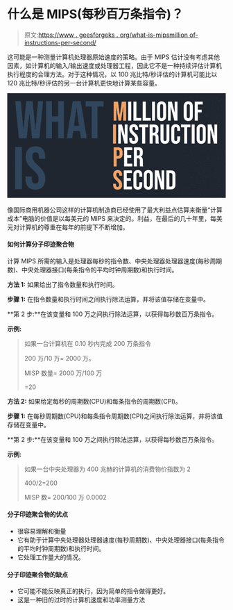 # 什么是 MIPS(每秒百万条指令)？

> 原文:[https://www . geesforgeks . org/what-is-mipsmillion of-instructions-per-second/](https://www.geeksforgeeks.org/what-is-mipsmillion-of-instructions-per-second/)

这可能是一种测量计算机处理器原始速度的策略。由于 MIPS 估计没有考虑其他因素，如计算机的输入/输出速度或处理器工程，因此它不是一种持续评估计算机执行程度的合理方法。对于这种情况，以 100 兆比特/秒评估的计算机可能比以 120 兆比特/秒评估的另一台计算机更快地计算某些容量。

![MIPS-Full-Form](img/649892b0ee75748d01674e9966da9c60.png)

像国际商用机器公司这样的计算机制造商已经使用了最大利益点估算来衡量“计算成本”电脑的价值是以每美元的 MIPS 来决定的。利益，在最后的几十年里，每美元对计算机的尊重在每年的前提下不断增加。

#### 如何计算分子印迹聚合物

计算 MIPS 所需的输入是处理器每秒的指令数、中央处理器处理器速度(每秒周期数)、中央处理器接口(每条指令的平均时钟周期数)和执行时间。

**方法 1:**
如果给出了指令数量和执行时间。

**步骤 1:** 在指令数量和执行时间之间执行除法运算，并将该值存储在变量中。

**第 2 步:**在该变量和 100 万之间执行除法运算，以获得每秒数百万条指令。

**示例:**

> 如果一台计算机在 0.10 秒内完成 200 万条指令
> 
> 200 万/10 万= 2000 万。
> 
> MISP 数量= 2000 万/100 万
> 
> =20

**方法 2:**
如果给定每秒的周期数(CPU)和每条指令的周期数(CPI)。

**步骤 1:** 在每秒周期数(CPU)和每条指令周期数(CPI)之间执行除法运算，并将该值存储在变量中。

**第 2 步:**在该变量和 100 万之间执行除法运算，以获得每秒数百万条指令。

**示例:**

> 如果一台中央处理器为 400 兆赫的计算机的消费物价指数为 2
> 
> 400/2=200
> 
> MISP 数= 200/100 万
> 0.0002

#### 分子印迹聚合物的优点

*   很容易理解和衡量
*   它有助于计算中央处理器处理器速度(每秒周期数)、中央处理器接口(每条指令的平均时钟周期数)和执行时间。
*   它处理工作量大的情况。

#### 分子印迹聚合物的缺点

*   它可能不能反映真正的执行，因为简单的指令做得更好。
*   这是一种旧的过时的计算机速度和功率测量方法